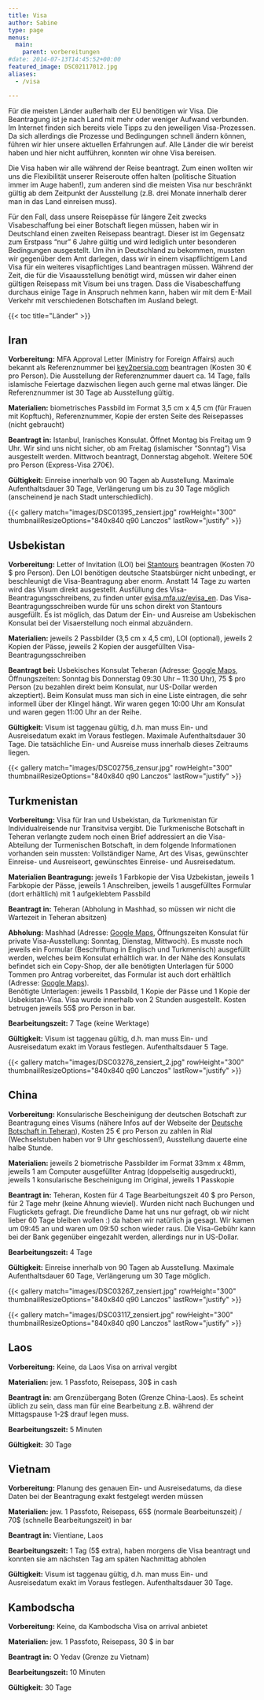 ```yaml
---
title: Visa
author: Sabine
type: page
menus:
  main:
    parent: vorbereitungen
#date: 2014-07-13T14:45:52+00:00
featured_image: DSC02117012.jpg
aliases:
  - /visa

---
```

Für die meisten Länder außerhalb der EU benötigen wir Visa. Die Beantragung ist je nach Land mit mehr oder weniger Aufwand verbunden. Im Internet finden sich bereits viele Tipps zu den jeweiligen Visa-Prozessen. Da sich allerdings die Prozesse und Bedingungen schnell ändern können, führen wir hier unsere aktuellen Erfahrungen auf. Alle Länder die wir bereist haben und hier nicht aufführen, konnten wir ohne Visa bereisen.

Die Visa haben wir alle während der Reise beantragt. Zum einen wollten wir uns die Flexibilität unserer Reiseroute offen halten (politische Situation immer im Auge haben!), zum anderen sind die meisten Visa nur beschränkt gültig ab dem Zeitpunkt der Ausstellung (z.B. drei Monate innerhalb derer man in das Land einreisen muss).

Für den Fall, dass unsere Reisepässe für längere Zeit zwecks Visabeschaffung bei einer Botschaft liegen müssen, haben wir in Deutschland einen zweiten Reisepass beantragt. Dieser ist im Gegensatz zum Erstpass &#8220;nur&#8221; 6 Jahre gültig und wird lediglich unter besonderen Bedingungen ausgestellt. Um ihn in Deutschland zu bekommen, mussten wir gegenüber dem Amt darlegen, dass wir in einem visapflichtigem Land Visa für ein weiteres visapflichtiges Land beantragen müssen. Während der Zeit, die für die Visaausstellung benötigt wird, müssen wir daher einen gültigen Reisepass mit Visum bei uns tragen. Dass die Visabeschaffung durchaus einige Tage in Anspruch nehmen kann, haben wir mit dem E-Mail Verkehr mit verschiedenen Botschaften im Ausland belegt.

{{< toc title="Länder" >}}

## Iran

**Vorbereitung:** MFA Approval Letter (Ministry for Foreign Affairs) auch bekannt als Referenznummer bei <a title="key2persia.com" href="http://key2persia.com" target="_blank">key2persia.com</a> beantragen (Kosten 30 € pro Person). Die Ausstellung der Referenznummer dauert ca. 14 Tage, falls islamische Feiertage dazwischen liegen auch gerne mal etwas länger. Die Referenznummer ist 30 Tage ab Ausstellung gültig.


**Materialien:** biometrisches Passbild im Format 3,5 cm x 4,5 cm (für Frauen mit Kopftuch), Referenznummer, Kopie der ersten Seite des Reisepasses (nicht gebraucht)

**Beantragt in:** Istanbul, Iranisches Konsulat. Öffnet Montag bis Freitag um 9 Uhr. Wir sind uns nicht sicher, ob am Freitag (islamischer &#8220;Sonntag&#8221;) Visa ausgestellt werden. Mittwoch beantragt, Donnerstag abgeholt. Weitere 50€ pro Person (Express-Visa 270€).

**Gültigkeit:** Einreise innerhalb von 90 Tagen ab Ausstellung. Maximale Aufenthaltsdauer 30 Tage, Verlängerung um bis zu 30 Tage möglich (anscheinend je nach Stadt unterschiedlich).

{{< gallery match="images/DSC01395_zensiert.jpg" rowHeight="300" thumbnailResizeOptions="840x840 q90 Lanczos" lastRow="justify" >}}

## Usbekistan

**Vorbereitung:** Letter of Invitation (LOI) bei <a href="http://www.stantours.com/uz_mn_vis.html" target="_blank">Stantours</a> beantragen (Kosten 70 $ pro Person). Den LOI benötigen deutsche Staatsbürger nicht unbedingt, er beschleunigt die Visa-Beantragung aber enorm. Anstatt 14 Tage zu warten wird das Visum direkt ausgestellt. Ausfüllung des Visa-Beantragungsschreibens, zu finden unter <a href="http://evisa.mfa.uz/evisa_en" target="_blank">evisa.mfa.uz/evisa_en</a>. Das Visa-Beantragungsschreiben wurde für uns schon direkt von Stantours ausgefüllt. Es ist möglich, das Datum der Ein- und Ausreise am Usbekischen Konsulat bei der Visaerstellung noch einmal abzuändern.

**Materialien:** jeweils 2 Passbilder (3,5 cm x 4,5 cm), LOI (optional), jeweils 2 Kopien der Pässe, jeweils 2 Kopien der ausgefüllten Visa-Beantragungsschreiben

**Beantragt bei:** Usbekisches Konsulat Teheran (Adresse: [Google Maps](http://goo.gl/maps/C4B0x), Öffnungszeiten: Sonntag bis Donnerstag 09:30 Uhr &#8211; 11:30 Uhr), 75 $ pro Person (zu bezahlen direkt beim Konsulat, nur US-Dollar werden akzeptiert). Beim Konsulat muss man sich in eine Liste eintragen, die sehr informell über der Klingel hängt. Wir waren gegen 10:00 Uhr am Konsulat und waren gegen 11:00 Uhr an der Reihe.

**Gültigkeit:** Visum ist taggenau gültig, d.h. man muss Ein- und Ausreisedatum exakt im Voraus festlegen. Maximale Aufenthaltsdauer 30 Tage. Die tatsächliche Ein- und Ausreise muss innerhalb dieses Zeitraums liegen.

{{< gallery match="images/DSC02756_zensur.jpg" rowHeight="300" thumbnailResizeOptions="840x840 q90 Lanczos" lastRow="justify" >}}

## Turkmenistan

**Vorbereitung:** Visa für Iran und Usbekistan, da Turkmenistan für Individualreisende nur Transitvisa vergibt. Die Turkmenische Botschaft in Teheran verlangte zudem noch einen Brief addressiert an die Visa-Abteilung der Turmenischen Botschaft, in dem folgende Informationen vorhanden sein mussten: Vollständiger Name, Art des Visas, gewünschter Einreise- und Ausreiseort, gewünschtes Einreise- und Ausreisedatum.

**Materialien Beantragung:** jeweils 1 Farbkopie der Visa Uzbekistan, jeweils 1 Farbkopie der Pässe, jeweils 1 Anschreiben, jeweils 1 ausgefülltes Formular (dort erhältlich) mit 1 aufgeklebtem Passbild

**Beantragt in:** Teheran (Abholung in Mashhad, so müssen wir nicht die Wartezeit in Teheran absitzen)

**Abholung:** Mashhad (Adresse: [Google Maps](http://maps.google.com/?q=36.284150,59.599300&hl=de&gl=de), Öffnungszeiten Konsulat für private Visa-Ausstellung: Sonntag, Dienstag, Mittwoch). Es musste noch jeweils ein Formular (Beschriftung in Englisch und Turkmenisch) ausgefüllt werden, welches beim Konsulat erhältlich war. In der Nähe des Konsulats befindet sich ein Copy-Shop, der alle benötigten Unterlagen für 5000 Tommen pro Antrag vorbereitet, das Formular ist auch dort erhältlich (Adresse: [Google Maps](http://maps.google.com/?q=36.284267,59.597917&hl=de&gl=de)).  
Benötigte Unterlagen: jeweils 1 Passbild, 1 Kopie der Pässe und 1 Kopie der Usbekistan-Visa. Visa wurde innerhalb von 2 Stunden ausgestellt. Kosten betrugen jeweils 55$ pro Person in bar.

**Bearbeitungszeit:** 7 Tage (keine Werktage)

**Gültigkeit:** Visum ist taggenau gültig, d.h. man muss Ein- und Ausreisedatum exakt im Voraus festlegen. Aufenthaltsdauer 5 Tage.

{{< gallery match="images/DSC03276_zensiert_2.jpg" rowHeight="300" thumbnailResizeOptions="840x840 q90 Lanczos" lastRow="justify" >}}

## China

**Vorbereitung:** Konsularische Bescheinigung der deutschen Botschaft zur Beantragung eines Visums (nähere Infos auf der Webseite der [Deutsche Botschaft in Teheran](http://www.teheran.diplo.de/Vertretung/teheran/de/04__rk/Bescheinigungen/__bescheinigungen.html)), Kosten 25 € pro Person zu zahlen in Rial (Wechselstuben haben vor 9 Uhr geschlossen!), Ausstellung dauerte eine halbe Stunde.

**Materialien:** jeweils 2 biometrische Passbilder im Format 33mm x 48mm, jeweils 1 am Computer ausgefüllter Antrag (doppelseitig ausgedruckt), jeweils 1 konsularische Bescheinigung im Original, jeweils 1 Passkopie

**Beantragt in:** Teheran, Kosten für 4 Tage Bearbeitungszeit 40 $ pro Person, für 2 Tage mehr (keine Ahnung wieviel). Wurden nicht nach Buchungen und Flugtickets gefragt. Die freundliche Dame hat uns nur gefragt, ob wir nicht lieber 60 Tage bleiben wollen :) da haben wir natürlich ja gesagt. Wir kamen um 09:45 an und waren um 09:50 schon wieder raus. Die Visa-Gebühr kann bei der Bank gegenüber eingezahlt werden, allerdings nur in US-Dollar.

**Bearbeitungszeit:** 4 Tage

**Gültigkeit:** Einreise innerhalb von 90 Tagen ab Ausstellung. Maximale Aufenthaltsdauer 60 Tage, Verlängerung um 30 Tage möglich.

{{< gallery match="images/DSC03267_zensiert.jpg" rowHeight="300" thumbnailResizeOptions="840x840 q90 Lanczos" lastRow="justify" >}}

{{< gallery match="images/DSC03117_zensiert.jpg" rowHeight="300" thumbnailResizeOptions="840x840 q90 Lanczos" lastRow="justify" >}}

## Laos

**Vorbereitung:** Keine, da Laos Visa on arrival vergibt

**Materialien:** jew. 1 Passfoto, Reisepass, 30$ in cash

**Beantragt in:** am Grenzübergang Boten (Grenze China-Laos). Es scheint üblich zu sein, dass man für eine Bearbeitung z.B. während der Mittagspause 1-2$ drauf legen muss.

**Bearbeitungszeit:** 5 Minuten

**Gültigkeit:** 30 Tage

## Vietnam

**Vorbereitung:** Planung des genauen Ein- und Ausreisedatums, da diese Daten bei der Beantragung exakt festgelegt werden müssen

**Materialien:** jew. 1 Passfoto, Reisepass, 65$ (normale Bearbeitunszeit) / 70$ (schnelle Bearbeitungszeit) in bar

**Beantragt in:** Vientiane, Laos

**Bearbeitungszeit:** 1 Tag (5$ extra), haben morgens die Visa beantragt und konnten sie am nächsten Tag am späten Nachmittag abholen

**Gültigkeit:** Visum ist taggenau gültig, d.h. man muss Ein- und Ausreisedatum exakt im Voraus festlegen. Aufenthaltsdauer 30 Tage.

## Kambodscha

**Vorbereitung:** Keine, da Kambodscha Visa on arrival anbietet

**Materialien:** jew. 1 Passfoto, Reisepass, 30 $ in bar

**Beantragt in:** O Yedav (Grenze zu Vietnam)

**Bearbeitungszeit:** 10 Minuten

**Gültigkeit:** 30 Tage